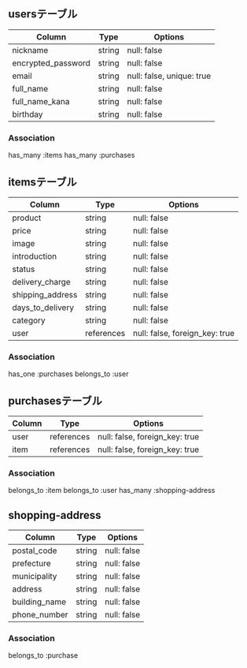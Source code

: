 ## usersテーブル

| Column             | Type   | Options                   |
| ------------------ | ------ | ------------------------- |
| nickname           | string | null: false               |
| encrypted_password | string | null: false               |
| email               | string | null: false, unique: true |
| full_name          | string | null: false               |
| full_name_kana     | string | null: false               |
| birthday           | string | null: false               |

### Association

has_many :items
has_many :purchases

## itemsテーブル

| Column           | Type       | Options                        |
| ---------------- | ---------- | ------------------------------ |
| product          | string     | null: false                    |
| price            | string     | null: false                    |
| image            | string     | null: false                    |
| introduction     | string     | null: false                    |
| status           | string     | null: false                    |
| delivery_charge  | string     | null: false                    |
| shipping_address | string     | null: false                    |
| days_to_delivery | string     | null: false                    |
| category         | string     | null: false                    |
| user             | references | null: false, foreign_key: true |

### Association

has_one :purchases
belongs_to :user


## purchasesテーブル

| Column | Type       | Options                        |
| -------| ---------- | ------------------------------ |
| user   | references | null: false, foreign_key: true |
| item   | references | null: false, foreign_key: true |


### Association

belongs_to :item
belongs_to :user
has_many :shopping-address


## shopping-address

| Column        | Type   | Options     |
| ------------- | ------ | ----------- |
| postal_code   | string | null: false |
| prefecture    | string | null: false |
| municipality  | string | null: false |
| address       | string | null: false |
| building_name | string | null: false |
| phone_number  | string | null: false |

### Association

belongs_to :purchase